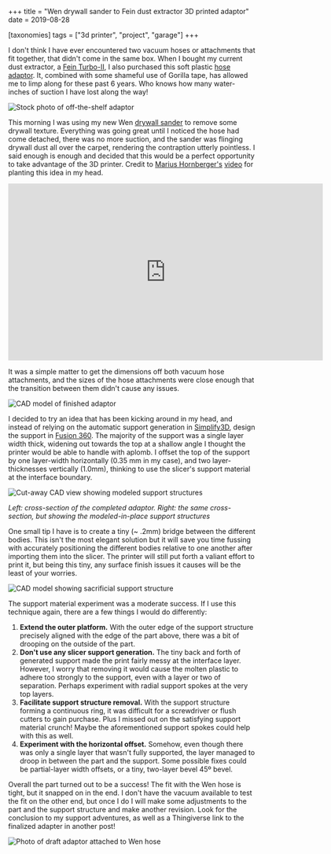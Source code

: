 +++
title = "Wen drywall sander to Fein dust extractor 3D printed adaptor"
date = 2019-08-28

[taxonomies]
tags = ["3d printer", "project", "garage"]
+++

I don't think I have ever encountered two vacuum hoses or attachments that fit together, that didn't come in the same box. When I bought my current dust extractor, a [Fein Turbo-II](https://amzn.to/2MLobD1), I also purchased this soft plastic [hose adaptor](https://amzn.to/2ZzUsPs). It, combined with some shameful use of Gorilla tape, has allowed me to limp along for these past 6 years. Who knows how many water-inches of suction I have lost along the way!

<!-- more -->

![Stock photo of off-the-shelf adaptor](https://i.snap.as/a5wfISP.jpg)

This morning I was using my new Wen [drywall sander](https://amzn.to/2L4tawS) to remove some drywall texture. Everything was going great until I noticed the hose had come detached, there was no more suction, and the sander was flinging drywall dust all over the carpet, rendering the contraption utterly pointless. I said enough is enough and decided that this would be a perfect opportunity to take advantage of the 3D printer. Credit to [Marius Hornberger's](https://www.youtube.com/channel/UCn7lavsPdVGV0qmEEBT6NyA) [video](https://www.youtube.com/watch?v=k8mzMDLqENA) for planting this idea in my head.

<div class='embed-container'>
  <iframe width="640" height="360" src="https://www.youtube.com/embed/k8mzMDLqENA" frameborder="0" allow="accelerometer; autoplay; encrypted-media; gyroscope; picture-in-picture" allowfullscreen>
  </iframe>
</div>

It was a simple matter to get the dimensions off both vacuum hose attachments, and the sizes of the hose attachments were close enough that the transition between them didn't cause any issues.

![CAD model of finished adaptor](https://i.snap.as/v40lkxj.jpg)

I decided to try an idea that has been kicking around in my head, and instead of relying on the automatic support generation in [Simplify3D](https://www.simplify3d.com/), design the support in [Fusion 360](https://knowledge.autodesk.com/search-result/caas/sfdcarticles/sfdcarticles/How-to-activate-start-up-or-educational-licensing-for-Fusion-360.html). The majority of the support was a single layer width thick, widening out towards the top at a shallow angle I thought the printer would be able to handle with aplomb. I offset the top of the support by one layer-width horizontally (0.35 mm in my case), and two layer-thicknesses vertically (1.0mm), thinking to use the slicer's support material at the interface boundary.

![Cut-away CAD view showing modeled support structures](https://i.snap.as/2cdq5P4.jpg)

_Left: cross-section of the completed adaptor. Right: the same cross-section, but showing the modeled-in-place support structures_

One small tip I have is to create a tiny (~ .2mm) bridge between the different bodies. This isn't the most elegant solution but it will save you time fussing with accurately positioning the different bodies relative to one another after importing them into the slicer. The printer will still put forth a valiant effort to print it, but being this tiny, any surface finish issues it causes will be the least of your worries.

![CAD model showing sacrificial support structure](https://i.snap.as/X4iZfIl.jpg)

The support material experiment was a moderate success. If I use this technique again, there are a few things I would do differently:

1. **Extend the outer platform.** With the outer edge of the support structure precisely aligned with the edge of the part above, there was a bit of drooping on the outside of the part.
2. **Don't use any slicer support generation.** The tiny back and forth of generated support made the print fairly messy at the interface layer. However, I worry that removing it would cause the molten plastic to adhere too strongly to the support, even with a layer or two of separation. Perhaps experiment with radial support spokes at the very top layers.
3. **Facilitate support structure removal.** With the support structure forming a continuous ring, it was difficult for a screwdriver or flush cutters to gain purchase. Plus I missed out on the satisfying support material crunch! Maybe the aforementioned support spokes could help with this as well.
4. **Experiment with the horizontal offset.** Somehow, even though there was only a single layer that wasn't fully supported, the layer managed to droop in between the part and the support. Some possible fixes could be partial-layer width offsets, or a tiny, two-layer bevel 45º bevel.

Overall the part turned out to be a success! The fit with the Wen hose is tight, but it snapped on in the end. I don't have the vacuum available to test the fit on the other end, but once I do I will make some adjustments to the part and the support structure and make another revision. Look for the conclusion to my support adventures, as well as a Thingiverse link to the finalized adapter in another post!

![Photo of draft adaptor attached to Wen hose](https://i.snap.as/QDRSXO4.jpg)
